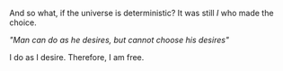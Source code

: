 And so what, if the universe is deterministic? It was still *I* who made the choice. 

*"Man can do as he desires, but cannot choose his desires"*

I do as I desire. Therefore, I am free.
